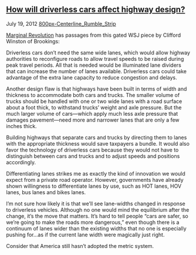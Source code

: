 ## [How will driverless cars affect highway design?](/2012/07/19/how-will-driverless-cars-affect-highway-design/ "How will driverless cars affect highway design?")

July 19, 2012
[800px-Centerline_Rumble_Strip](http://priceroads.com/2012/07/19/how-will-driverless-cars-affect-highway-design/)

[Marginal Revolution](http://marginalrevolution.com/marginalrevolution/2012/07/clifford-whinston-on-driverless-cars.html) has passages from this gated WSJ piece by Clifford Winston of Brookings:

Driverless cars don’t need the same wide lanes, which would allow highway authorities to reconfigure roads to allow travel speeds to be raised during peak travel periods. All that is needed would be illuminated lane dividers that can increase the number of lanes available. Driverless cars could take advantage of the extra lane capacity to reduce congestion and delays.

Another design flaw is that highways have been built in terms of width and thickness to accommodate both cars and trucks. The smaller volume of trucks should be handled with one or two wide lanes with a road surface about a foot thick, to withstand trucks’ weight and axle pressure. But the much larger volume of cars—which apply much less axle pressure that damages pavement—need more and narrower lanes that are only a few inches thick.

Building highways that separate cars and trucks by directing them to lanes with the appropriate thickness would save taxpayers a bundle. It would also favor the technology of driverless cars because they would not have to distinguish between cars and trucks and to adjust speeds and positions accordingly.

Differentiating lanes strikes me as exactly the kind of innovation we would expect from a private road operator. However, governments have already shown willingness to differentiate lanes by use, such as HOT lanes, HOV lanes, bus lanes and bikes lanes.

I’m not sure how likely it is that we’ll see lane-widths changed in response to driverless vehicles. Although no one would mind the equilibrium after the change, it’s the move that matters. It’s hard to tell people “cars are safer, so we’re going to make the roads more dangerous,” even though there is a continuum of lanes wider than the existing widths that no one is especially pushing for…as if the current lane width were magically just right.

Consider that America still hasn’t adopted the metric system.

					            